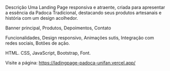 Descrição
Uma Landing Page responsiva e atraente, criada para apresentar a essência da Padoca Tradicional, destacando seus produtos artesanais e história com um design acolhedor.

Banner principal,
Produtos,
Depoimentos,
Contato


Funcionalidades,
Design responsivo,
Animações sutis,
Integração com redes sociais,
Botões de ação.


HTML.
CSS,
JavaScript,
Bootstrap,
Font.


Visite a página:
https://ladingpage-padoca-unifan.vercel.app/


